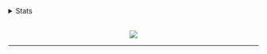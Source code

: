 <details>
<summary>Stats</summary><!--989395034220658718-->
<p align=center>
<img src="https://github-readme-stats.vercel.app/api?username=CartimDraluc&theme=blue-green"> 
<img src="https://github-readme-streak-stats.herokuapp.com/?user=CartimDraluc&theme=blue-green"> <br>
<img src="https://github-profile-trophy.vercel.app/?username=CartimDraluc"><br>
<img src="https://github-readme-stats.vercel.app/api/top-langs/?username=CartimDraluc&theme=blue-green"></p>
</details>
<br>

<p align=center>
<img src="https://readme-jokes.vercel.app/api">
</p>
<hr>
